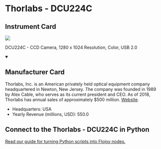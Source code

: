 
# Thorlabs - DCU224C

## Instrument Card

<img src="https://v5.airtableusercontent.com/v1/19/19/1691539200000/oPQNqjL-mArJpCYiYRN4kw/2eLY1vZfopeg_3TyIZOkXamuXnMOFF8t1ppSjw--1r_pehlS6LDydgGrzey-zB6Rca46BBIylgKPRcIkCQOwxIsKMSY7QOnYPLZIn-Yk9iw/UPgtnP9IY9G703BUM7ZbMfKugGFJaBN_fuzvLZha39A"/>
<p>DCU224C - CCD Camera, 1280 x 1024 Resolution, Color, USB 2.0</p>

<details open>
<summary><h2>Manufacturer Card</h2></summary>

Thorlabs, Inc. is an American privately held optical equipment company headquartered in Newton, New Jersey. The company was founded in 1989 by Alex Cable, who serves as its current president and CEO. As of 2018, Thorlabs has annual sales of approximately $500 million. <a href="https://www.thorlabs.com/">Website</a>.

<ul>
  <li>Headquarters: USA</li>
  <li>Yearly Revenue (millions, USD): 550.0</li>
</ul>
</details>

## Connect to the Thorlabs - DCU224C in Python

[Read our guide for turning Python scripts into Flojoy nodes.](https://docs.flojoy.ai/custom-nodes/creating-custom-node/)


